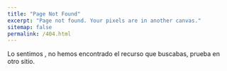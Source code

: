 ```yaml
---
title: "Page Not Found"
excerpt: "Page not found. Your pixels are in another canvas."
sitemap: false
permalink: /404.html
---
```


Lo sentimos , no hemos encontrado el recurso que buscabas, prueba en otro sitio.
